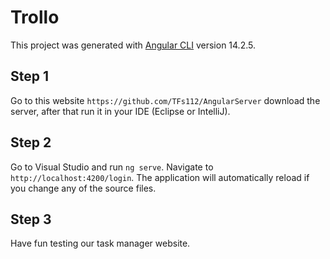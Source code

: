 # Trollo

This project was generated with [Angular CLI](https://github.com/angular/angular-cli) version 14.2.5.

## Step 1

Go to this website `https://github.com/TFs112/AngularServer` download the server, after that run it in your IDE (Eclipse or IntelliJ).

## Step 2

Go to Visual Studio and run `ng serve`. Navigate to `http://localhost:4200/login`. The application will automatically reload if you change any of the source files.

## Step 3

Have fun testing our task manager website.


